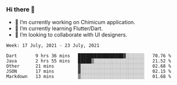 ### Hi there 👋

<!--
**devcat37/devcat37** is a ✨ _special_ ✨ repository because its `README.md` (this file) appears on your GitHub profile.-->


- 🔭 I’m currently working on Chimicum application.
- 🌱 I’m currently learning Flutter/Dart.
- 👯 I’m looking to collaborate with UI designers.
<!-- - 🤔 I’m looking for help with ... -->

<!--START_SECTION:waka-->
```text
Week: 17 July, 2021 - 23 July, 2021

Dart       9 hrs 36 mins   █████████████████▓░░░░░░░   70.76 % 
Java       2 hrs 55 mins   █████▒░░░░░░░░░░░░░░░░░░░   21.52 % 
Other      21 mins         ▓░░░░░░░░░░░░░░░░░░░░░░░░   02.68 % 
JSON       17 mins         ▓░░░░░░░░░░░░░░░░░░░░░░░░   02.15 % 
Markdown   13 mins         ▒░░░░░░░░░░░░░░░░░░░░░░░░   01.68 % 
```
<!--END_SECTION:waka-->
